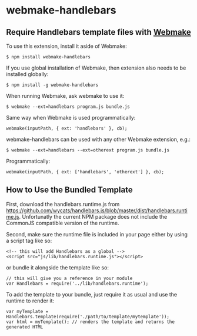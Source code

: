 # webmake-handlebars

## Require Handlebars template files with [Webmake](https://github.com/medikoo/modules-webmake)

To use this extension, install it aside of Webmake:

    $ npm install webmake-handlebars

If you use global installation of Webmake, then extension also needs to be installed globally:

    $ npm install -g webmake-handlebars

When running Webmake, ask webmake to use it:

    $ webmake --ext=handlebars program.js bundle.js

Same way when Webmake is used programmatically:

    webmake(inputPath, { ext: 'handlebars' }, cb);

webmake-handlebars can be used with any other Webmake extension, e.g.:

    $ webmake --ext=handlebars --ext=otherext program.js bundle.js

Programmatically:

    webmake(inputPath, { ext: ['handlebars', 'otherext'] }, cb);

## How to Use the Bundled Template
First, download the handlebars.runtime.js from https://github.com/wycats/handlebars.js/blob/master/dist/handlebars.runtime.js. Unfortunatly the current NPM package does not include the CommonJS compatible version of the runtime. 

Second, make sure the runtime file is included in your page either by using a script tag like so:

    <!-- this will add Handlebars as a global -->
    <script src="js/lib/handlebars.runtime.js"></script>

or bundle it alongside the template like so:

    // this will give you a reference in your module
    var Handlebars = require('../lib/handlebars.runtime');

To add the template to your bundle, just require it as usual and use the runtime to render it:

    var myTemplate = Handlebars.template(require('./path/to/template/mytemplate'));
    var html = myTemplate(); // renders the template and returns the generated HTML